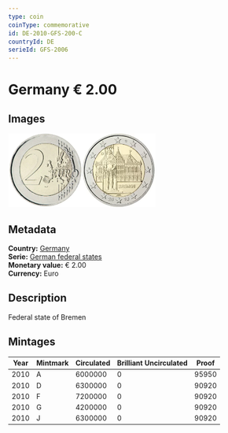 ```yaml
---
type: coin
coinType: commemorative
id: DE-2010-GFS-200-C
countryId: DE
serieId: GFS-2006
---
```


# Germany € 2.00

## Images

<img src="../../Images/common-2007-200.webp" height="150" alt="Front image"><img src="Images/DE-2010-200.webp" height="150" alt="Back image">

## Metadata

**Country:** [Germany](../../Countries/Germany/index.md)\
**Serie:** [German federal states](index.md)\
**Monetary value:** € 2.00\
**Currency:** Euro

## Description

Federal state of Bremen

## Mintages

| Year | Mintmark | Circulated | Brilliant Uncirculated | Proof |
| ---- | -------- | ---------- | ---------------------- | ----- |
| 2010 | A        | 6000000    | 0                      | 95950 |
| 2010 | D        | 6300000    | 0                      | 90920 |
| 2010 | F        | 7200000    | 0                      | 90920 |
| 2010 | G        | 4200000    | 0                      | 90920 |
| 2010 | J        | 6300000    | 0                      | 90920 |
